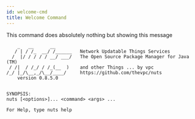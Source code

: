 ```yaml
---
id: welcome-cmd
title: Welcome Command
---
```



This command does absolutely nothing but showing this message
```
    _   __      __       
   / | / /_  __/ /______   Network Updatable Things Services
  /  |/ / / / / __/ ___/   The Open Source Package Manager for Java (TM)
 / /|  / /_/ / /_(__  )    and other Things ... by vpc
/_/ |_/\__,_/\__/____/     https://github.com/thevpc/nuts
    version 0.8.5.0


SYNOPSIS:
nuts [<options>]... <command> <args> ...

For Help, type nuts help
```
